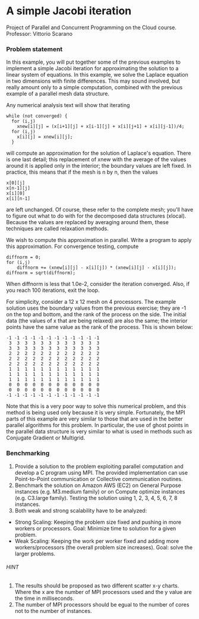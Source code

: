 # A simple Jacobi iteration

Project of Parallel and Concurrent Programming on the Cloud course.
Professor: Vittorio Scarano

### Problem statement
In this example, you will put together some of the previous examples to implement a simple Jacobi iteration for approximating the solution to a linear system of equations. In this example, we solve the Laplace equation in two dimensions with finite differences. This may sound involved, but really amount only to a simple computation, combined with the previous example of a parallel mesh data structure.

Any numerical analysis text will show that iterating
```
while (not converged) {
  for (i,j)
    xnew[i][j] = (x[i+1][j] + x[i-1][j] + x[i][j+1] + x[i][j-1])/4;
  for (i,j)
    x[i][j] = xnew[i][j];
  }
  ```
  
will compute an approximation for the solution of Laplace's equation. There is one last detail; this replacement of xnew with the average of the values around it is applied only in the interior; the boundary values are left fixed. In practice, this means that if the mesh is n by n, then the values
```
x[0][j]
x[n-1][j]
x[i][0]
x[i][n-1]
```
are left unchanged. Of course, these refer to the complete mesh; you'll have to figure out what to do with for the decomposed data structures (xlocal).
Because the values are replaced by averaging around them, these techniques are called relaxation methods.

We wish to compute this approximation in parallel. Write a program to apply this approximation. For convergence testing, compute
```
diffnorm = 0;
for (i,j)
    diffnorm += (xnew[i][j] - x[i][j]) * (xnew[i][j] - x[i][j]);
diffnorm = sqrt(diffnorm);
```

When diffnorm is less that 1.0e-2, consider the iteration converged. Also, if you reach 100 iterations, exit the loop.

For simplicity, consider a 12 x 12 mesh on 4 processors. 
The example solution uses the boundary values from the previous exercise; they are -1 on the top and bottom, and the rank of the process on the side. The initial data (the values of x that are being relaxed) are also the same; the interior points have the same value as the rank of the process. This is shown below:

```
-1 -1 -1 -1 -1 -1 -1 -1 -1 -1 -1 -1 
 3  3  3  3  3  3  3  3  3  3  3  3
 3  3  3  3  3  3  3  3  3  3  3  3
 2  2  2  2  2  2  2  2  2  2  2  2
 2  2  2  2  2  2  2  2  2  2  2  2
 2  2  2  2  2  2  2  2  2  2  2  2
 1  1  1  1  1  1  1  1  1  1  1  1
 1  1  1  1  1  1  1  1  1  1  1  1
 1  1  1  1  1  1  1  1  1  1  1  1
 0  0  0  0  0  0  0  0  0  0  0  0
 0  0  0  0  0  0  0  0  0  0  0  0
-1 -1 -1 -1 -1 -1 -1 -1 -1 -1 -1 -1 
```

Note that this is a very poor way to solve this numerical problem, and this method is being used only because it is very simple. Fortunately, the MPI parts of this example are very similar to those that are used in the better parallel algorithms for this problem. In particular, the use of ghost points in the parallel data structure is very similar to what is used in methods such as Conjugate Gradient or Multigrid.


### Benchmarking

1) Provide a solution to the problem exploiting parallel computation and develop  a C program using MPI. The provided implementation can use Point-to-Point communication or Collective communication routines.
2) Benchmark the solution on Amazon AWS (EC2) on General Purpose instances (e.g. M3.medium family) or on Compute optimize instances (e.g. C3.large family).  Testing the solution using 1, 2, 3, 4, 5, 6, 7, 8 instances.
3) Both weak and strong scalability have to be analyzed:
- Strong Scaling: Keeping the problem size fixed and pushing in more workers or processors. Goal: Minimize time to solution for a given problem.
- Weak Scaling: Keeping the work per worker fixed and adding more workers/processors (the overall problem size increases). Goal: solve the larger problems.

###### HINT

1) The results should be proposed as two different scatter x-y charts. Where the x are the number of MPI processors used and the y value are the time in milliseconds.  
2) The number of MPI processors should be egual to the number of cores not to the number of instances.

